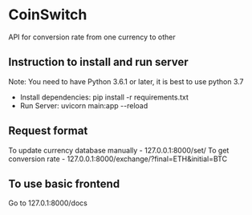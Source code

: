 # CoinSwitch
API for conversion rate from one currency to other

## Instruction to install and run server
Note: You need to have Python 3.6.1 or later, it is best to use python 3.7

- Install dependencies: pip install -r requirements.txt
- Run  Server: uvicorn main:app --reload

## Request format
To update currency database manually - 127.0.0.1:8000/set/
To get conversion rate - 127.0.0.1:8000/exchange/?final=ETH&initial=BTC 

## To use basic frontend
Go to 127.0.1:8000/docs
